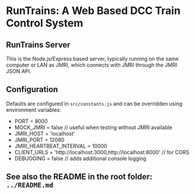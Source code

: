# **RunTrains**: A Web Based DCC Train Control System

## RunTrains Server

This is the Node.js/Express based server, typically running on the same
computer or LAN as JMRI, which connects with JMRI through the JMRI JSON API.

## Configuration

Defaults are configured in `src/constants.js` and can be overridden using
environment variables:

* PORT = 8000
* MOCK_JMRI = false // useful when testing without JMRI available
* JMRI_HOST = 'localhost'
* JMRI_PORT = 12080
* JMRI_HEARTBEAT_INTERVAL = 10000
* CLIENT_URLS = 'http://localhost:3000,http://localhost:8000' // for CORS
* DEBUGGING = false // adds additional console logging

## See also the README in the root folder: `../README.md`
